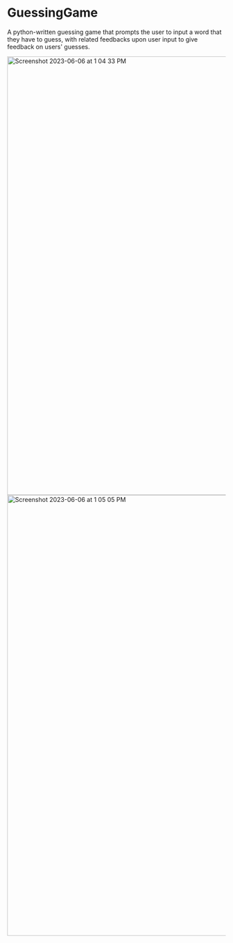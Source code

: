 # GuessingGame
A python-written guessing game that prompts the user to input a word that they have to guess, with related feedbacks upon user input to give feedback on users' guesses.

<img width="1012" alt="Screenshot 2023-06-06 at 1 04 33 PM" src="https://github.com/han-dann/GuessingGame/assets/98670479/e6b2df17-a3d9-43c0-a2a6-ad9e54b0a83a">
<img width="1017" alt="Screenshot 2023-06-06 at 1 05 05 PM" src="https://github.com/han-dann/GuessingGame/assets/98670479/6cd60522-494e-4eea-8a18-b32707d128c6">
